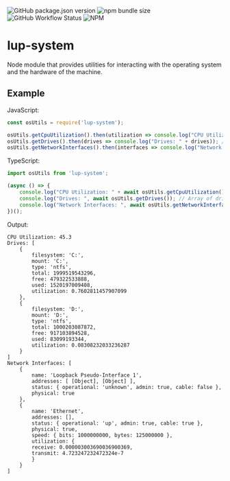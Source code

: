 ![GitHub package.json version](https://img.shields.io/github/package-json/v/LupCode/node-lup-system)
![npm bundle size](https://img.shields.io/bundlephobia/min/lup-system)
![GitHub Workflow Status](https://img.shields.io/github/workflow/status/LupCode/node-lup-system/On%20Push)
![NPM](https://img.shields.io/npm/l/lup-system)

# lup-system
Node module that provides utilities for interacting with the operating system and the hardware of the machine. 

## Example

JavaScript:
```javascript
const osUtils = require('lup-system');

osUtils.getCpuUtilization().then(utilization => console.log("CPU Utilization: " + utilization));
osUtils.getDrives().then(drives => console.log("Drives: " + drives)); // Array of drive objects
osUtils.getNetworkInterfaces().then(interfaces => console.log("Network Interfaces: " + interfaces));
```

TypeScript:
```typescript
import osUtils from 'lup-system';

(async () => {
    console.log("CPU Utilization: " + await osUtils.getCpuUtilization());
    console.log("Drives: ", await osUtils.getDrives()); // Array of drive objects
    console.log("Network Interfaces: ", await osUtils.getNetworkInterfaces());
})();
```

Output:
```
CPU Utilization: 45.3
Drives: [
    {
        filesystem: 'C:',
        mount: 'C:',
        type: 'ntfs',
        total: 1999519543296,
        free: 479322533888,
        used: 1520197009408,
        utilization: 0.7602811457907099
    },
    {
        filesystem: 'D:',
        mount: 'D:',
        type: 'ntfs',
        total: 1000203087872,
        free: 917103894528,
        used: 83099193344,
        utilization: 0.08308232033236287
    }
]
Network Interfaces: [
    {
        name: 'Loopback Pseudo-Interface 1',
        addresses: [ [Object], [Object] ],
        status: { operational: 'unknown', admin: true, cable: false },
        physical: true
    },
    {
        name: 'Ethernet',
        addresses: [],
        status: { operational: 'up', admin: true, cable: true },
        physical: true,
        speed: { bits: 1000000000, bytes: 125000000 },
        utilization: {
        receive: 0.000003003690036900369,
        transmit: 4.723247232472324e-7
        }
    }
]
```